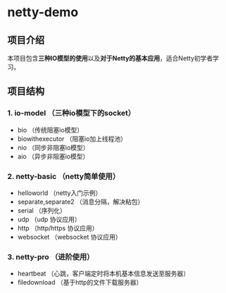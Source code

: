 # netty-demo
## 项目介绍
   本项目包含**三种IO模型的使用**以及**对于Netty的基本应用**，适合Netty初学者学习。

## 项目结构
### 1. **io-model** （三种io模型下的socket）
 - bio （传统阻塞io模型）
 - biowithexecutor （阻塞io加上线程池）
 - nio （同步非阻塞io模型）
 - aio （异步非阻塞io模型）

### 2. **netty-basic** （netty简单使用）
- helloworld （netty入门示例）
- separate,separate2 （消息分隔，解决粘包）
- serial （序列化）
- udp （udp 协议应用）
- http （http/https 协议应用）
- websocket （websocket 协议应用）
    

### 3. **netty-pro** （进阶使用）
- heartbeat （心跳，客户端定时将本机基本信息发送至服务器）
- filedownload （基于http的文件下载服务器）

